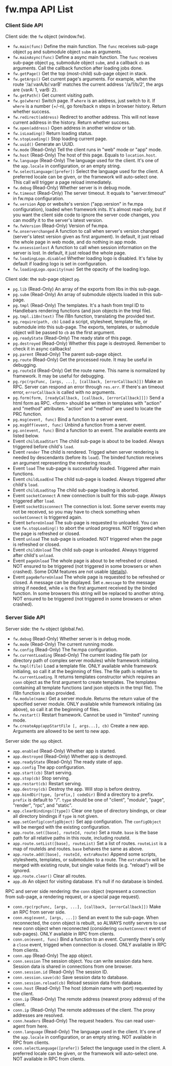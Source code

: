 # fw.mpa API List #

### Client Side API ###

Client side: the `fw` object (window.fw).

* `fw.main(func)` Define the main function. The `func` receives sub-page object `pg` and submodule object `subm` as arguments.
* `fw.mainAsync(func)` Define a async main function. The `func` receives sub-page object `pg`, submodule object `subm`, and a callback `cb` as arguments. Call the callback function after loading jobs done.
* `fw.getPage()` Get the top (most-child) sub-page object in stack.
* `fw.getArgs()` Get current page's arguments. For example, when the route '/a/:varA/b/:varB' matches the current address '/a/1/b/2', the args are {varA: 1, varB: 2}.
* `fw.getPath()` Get current visiting path.
* `fw.go(where)` Switch page. If `where` is an address, just switch to it. If `where` is a number (+/-n), go fore/back n steps in browser history. Return whether success.
* `fw.redirect(address)` Redirect to another address. This will not leave current address in the history. Return whether success.
* `fw.open(address)` Open address in another window or tab.
* `fw.isLoading()` Return loading status.
* `fw.stopLoading()` Stop loading current page.
* `fw.uuid()` Generate an UUID.
* `fw.mode` (Read-Only) Tell the client runs in "web" mode or "app" mode.
* `fw.host` (Read-Only) The host of this page. Equals to `location.host`.
* `fw.language` (Read-Only) The language used for the client. It's one of the `app.locale` in configuration, or an empty string.
* `fw.selectLanguage([prefer])` Select the language used for the client. A preferred locale can be given, or the framework will auto-select one. This call will trigger a page reload immediately.
* `fw.debug` (Read-Only) Whether server is in debug mode.
* `fw.timeout` (Read-Only) The server timeout. It equals to "server.timeout" in fw.mpa configuration.
* `fw.version` App or website's version ("app.version" in fw.mpa configuration), loaded when framework inits. It's almost read-only, but if you want the client side code to ignore the server code changes, you can modify it to the server's latest version.
* `fw.fwVersion` (Read-Only) Version of fw.mpa.
* `fw.onserverchanged` A function to call when server's version changed (server's latest version given as first argument). In default, it just reload the whole page in web mode, and do nothing in app mode.
* `fw.onsessionlost` A function to call when session information on the server is lost. In default, it just reload the whole page.
* `fw.loadingLogo.disabled` Whether loading logo is disabled. It's false by default if loading logo is set in configuration.
* `fw.loadingLogo.opacity(num)` Set the opacity of the loading logo.

Client side: the sub-page object `pg`.

* `pg.lib` (Read-Only) An array of the exports from libs in this sub-page.
* `pg.subm` (Read-Only) An array of submodule objects loaded in this sub-page.
* `pg.tmpl` (Read-Only) The templates. It's a hash from tmpl ID to Handlebars rendering functions (and json objects in the tmpl file).
* `pg.tmpl.i18n(text)` The i18n function, translating the provided text.
* `pg.require(path, cb)` Load a script, stylesheet, template file, or submodule into this sub-page. The exports, templates, or submodule object will be passed to `cb` as the first argument.
* `pg.readyState` (Read-Only) The ready state of this page.
* `pg.destroyed` (Read-Only) Whether this page is destroyed. Remember to check it in async callbacks!
* `pg.parent` (Read-Only) The parent sub-page object.
* `pg.route` (Read-Only) Get the processed route. It may be useful in debugging.
* `pg.routeId` (Read-Only) Get the route name. This name is normalized by framework. It may be useful for debugging.
* `pg.rpc(rpcFunc, [args, ...], [callback, [errorCallback]])` Make an RPC. Server can respond an error through `res.err`. If there's an timeout error, `errorCallback` is called with no arguments.
* `pg.form(form, [readyCallback, [callback, [errorCallback]]])` Send a html form as RPC. &lt;form&gt; should be written in templates with "action" and "method" attributes. "action" and "method" are used to locate the PRC function.
* `pg.msg(event, func)` Bind a function to a server event.
* `pg.msgOff(event, func)` Unbind a function from a server event.
* `pg.on(event, func)` Bind a function to an event. The available events are listed below.
* Event `childLoadStart` The child sub-page is about to be loaded. Always triggered before child's `load`.
* Event `render` The child is rendered. Trigged when server rendering is needed by descendants (before its `load`). The binded function receives an argument representing the rendering result.
* Event `load` The sub-page is successfully loaded. Triggered after main functions.
* Event `childLoadEnd` The child sub-page is loaded. Always triggered after child's `load`.
* Event `childLoadStop` The child sub-page loading is aborted.
* Event `socketConnect` A new connection is built for this sub-page. Always triggered after `load`.
* Event `socketDisconnect` The connection is lost. Some server events may not be received, so you may have to check something when `socketConnect` is triggered again.
* Event `beforeUnload` The sub-page is requested to unloaded. You can use `fw.stopLoading()` to abort the unload progress. NOT triggered when the page is refreshed or closed.
* Event `unload` The sub-page is unloaded. NOT triggered when the page is refreshed or closed.
* Event `childUnload` The child sub-page is unloaded. Always triggered after child's `unload`.
* Event `pageUnload` The whole page is about to be refreshed or closed. NOT ensured to be triggered (not triggered in some browsers or when crashed). Some DOM features are not usable ([details](https://developer.mozilla.org/en-US/docs/Web/Events/unload)).
* Event `pageBeforeUnload` The whole page is requested to be refreshed or closed. A message can be displayed. Set `e.message` to the message string if needed, while `e` is the first argument received by the binded function. In some browsers this string will be replaced to another string. NOT ensured to be triggered (not triggered in some browsers or when crashed).

### Server Side API ###

Server side: the `fw` object (global.fw).

* `fw.debug` (Read-Only) Whether server is in debug mode.
* `fw.mode` (Read-Only) The current running mode.
* `fw.config` (Read-Only) The fw.mpa configuration.
* `fw.currentLoading` (Read-Only) The current loading file path (or directory path of complex server modules) while framework initialing.
* `fw.tmpl(file)` Load a template file. ONLY available while framework initialing, so call it at the beginning of files. The file path is relative to `fw.currentLoading`. It returns templates constructor which requires an `conn` object as the first argument to create templates. The templates containing all template functions (and json objects in the tmpl file). The i18n function is also provided.
* `fw.module(name)` Get a server module. Returns the return value of the specified server module. ONLY available while framework initialing (as above), so call it at the beginning of files.
* `fw.restart()` Restart framework. Cannot be used in "limited" running mode.
* `fw.createApp(appStartFile [, args...], cb)` Create a new app. Arguments are allowed to be sent to new app.

Server side: the `app` object.

* `app.enabled` (Read-Only) Whether app is started.
* `app.destroyed` (Read-Only) Whether app is destroyed.
* `app.readyState` (Read-Only) The ready state of app.
* `app.config` The app configuration.
* `app.start(cb)` Start serving.
* `app.stop(cb)` Stop serving.
* `app.restart(cb)` Restart serving.
* `app.destroy(cb)` Destroy the app. Will stop is before destroy.
* `app.bindDir(type, [prefix,] codeDir)` Bind a directory to a prefix. `prefix` is default to "/". `type` should be one of "client", "module", "page", "render", "rpc", and "static".
* `app.clearBindings([type])` Clear one type of directory bindings, or clear all directory bindings if `type` is not given.
* `app.setConfig(configObject)` Set app configuration. The `configObject` will be merged with the existing configuration.
* `app.route.set([base], routeId, route)` Set a route. `base` is the base path for all relative paths in this route, including routeId.
* `app.route.setList([base], routeList)` Set a list of routes. `routeList` is a map of routeIds and routes. `base` behaves the same as above.
* `app.route.add([base], routeId, extraRoute)` Append some scripts, stylesheets, templates, or submodules to a route. The `extraRoute` will be merged with existing route, but single value fields (e.g. "reload") will be ignored.
* `app.route.clear()` Clear all routes.
* `app.db` An object for visiting database. It's null if no database is binded.

RPC and server side rendering: the `conn` object (represent a connection from sub-page, a rendering request, or a special page request).

* `conn.rpc(rpcFunc, [args, ...], [callback, [errorCallback]])` Make an RPC from server side.
* `conn.msg(event, [args, ...])` Send an event to the sub-page. When reconnected, the conn object is rebuilt, so ALWAYS notify servers to use new conn object when reconnected (considering `socketConnect` event of sub-pages). ONLY available in RPC from clients.
* `conn.on(event, func)` Bind a function to an event. Currently there's only a `close` event, trigged when connection is closed. ONLY available in RPC from clients.
* `conn.app` (Read-Only) The app object.
* `conn.session` The session object. You can write session data here. Session data is shared in connections from one browser.
* `conn.session.id` (Read-Only) The session ID.
* `conn.session.save(cb)` Save session data to database.
* `conn.session.reload(cb)` Reload session data from database.
* `conn.host` (Read-Only) The host (domain name with port) requested by the client.
* `conn.ip` (Read-Only) The remote address (nearest proxy address) of the client.
* `conn.ip` (Read-Only) The remote addresses of the client. The proxy addresses are resolved.
* `conn.headers` (Read-Only) The request headers. You can read user-agent from here.
* `conn.language` (Read-Only) The language used in the client. It's one of the `app.locale` in configuration, or an empty string. NOT available in RPC from clients.
* `conn.selectLanguage([prefer])` Select the language used in the client. A preferred locale can be given, or the framework will auto-select one. NOT available in RPC from clients.
